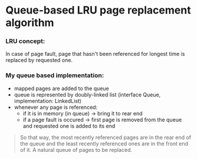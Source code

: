 # Queue-based LRU page replacement algorithm 

### LRU concept:
In case of page fault, page that hasn't been referenced for longest time is replaced by requested one.

### My queue based implementation:
  - mapped pages are added to the queue
  - queue is represented by doubly-linked list (interface Queue, implementation: LinkedList)
  - whenever any page is referenced:
     - if it is in memory (in queue) -> bring it to rear end
     - if a page fault is occured -> first page is removed from the queue and requested one is added to its end

>So that way, the most recently referenced pages are in the rear end  of the queue and the least
recently referenced ones are in the front end of it. 
A natural queue of pages to be replaced.

